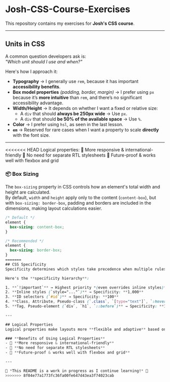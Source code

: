 # Josh-CSS-Course-Exercises  
This repository contains my exercises for **Josh's CSS course**.

---

## Units in CSS  
A common question developers ask is:  
*"Which unit should I use and when?"*  

Here's how I approach it:  

- **Typography** → I generally use `rem`, because it has important **accessibility benefits**.  
- **Box model properties** *(padding, border, margin)* → I prefer using `px` because it’s **more intuitive** than `rem`, and there’s no significant accessibility advantage.  
- **Width/Height** → It depends on whether I want a fixed or relative size:  
  - A `div` that should **always be 250px wide** → Use `px`.  
  - A `div` that should **be 50% of the available space** → Use `%`.  
- **Color** → I prefer using `hsl`, as seen in the last lesson.  
- **`em`** → Reserved for rare cases when I want a property to scale **directly** with the font size.  

---

<<<<<<< HEAD
Logical properties:
🔹 More responsive & international-friendly
🔹 No need for separate RTL stylesheets
🔹 Future-proof & works well with flexbox and grid


### 📦 Box Sizing  
The `box-sizing` property in CSS controls how an element's total width and height are calculated.  
By default, `width` and `height` apply only to the content (`content-box`), but with `box-sizing: border-box`, padding and borders are included in the dimensions, making layout calculations easier.  

```css
/* Default */
element {
  box-sizing: content-box;
}

/* Recommended */
element {
  box-sizing: border-box;
}
=======
## CSS Specificity  
Specificity determines which styles take precedence when multiple rules apply to the same element.  

Here's the **specificity hierarchy**:  

1. **`!important`** → Highest priority *(even overrides inline styles)*  
2. **Inline styles (`style="..."`)** → Specificity: **1,000**  
3. **ID selectors (`#id`)** → Specificity: **100**  
4. **Class, Attribute, Pseudo-class (`.class`, `[type="text"]`, `:hover`)** → Specificity: **10**  
5. **Tag, Pseudo-element (`div`, `h1`, `::before`)** → Specificity: **1**  

---

## Logical Properties  
Logical properties make layouts more **flexible and adaptive** based on text direction and writing mode.  

### **Benefits of Using Logical Properties**  
- 🔹 **More responsive & international-friendly**  
- 🔹 **No need for separate RTL stylesheets**  
- 🔹 **Future-proof & works well with flexbox and grid**  

---

🎯 *This README is a work in progress as I continue learning!* 🚀  
>>>>>>> 8f04e77a1773fc36fa00fe647d43ea3f74023cab
